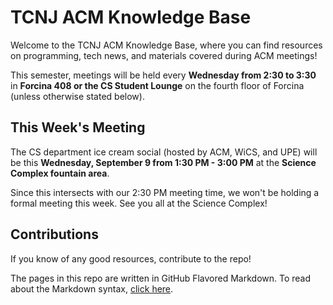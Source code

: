 # TCNJ ACM Knowledge Base

Welcome to the TCNJ ACM Knowledge Base, where you can find resources on programming, tech news, and materials covered during ACM meetings!

This semester, meetings will be held every **Wednesday from 2:30 to 3:30** in **Forcina 408 or the CS Student Lounge** on the fourth floor of Forcina (unless otherwise stated below).

## This Week's Meeting

The CS department ice cream social (hosted by ACM, WiCS, and UPE) will be this **Wednesday, September 9 from 1:30 PM - 3:00 PM** at the **Science Complex fountain area**.

Since this intersects with our 2:30 PM meeting time, we won't be holding a formal meeting this week. See you all at the Science Complex!

## Contributions

If you know of any good resources, contribute to the repo!

The pages in this repo are written in GitHub Flavored Markdown.  To read about the Markdown syntax, [click here](https://help.github.com/categories/88/articles).
